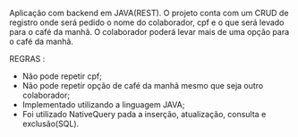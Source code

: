 Aplicação com backend em JAVA(REST). O projeto conta com um CRUD de registro onde será pedido o nome do colaborador, cpf e o que será levado para o café da manhã. O colaborador poderá levar mais de uma opção para o café da manhã.

REGRAS : 
- Não pode repetir cpf;
- Não pode repetir opção de café da manhã mesmo que seja outro colaborador;
- Implementado utilizando a linguagem JAVA;
- Foi utilizado NativeQuery pada a inserção, atualização, consulta e exclusão(SQL).
